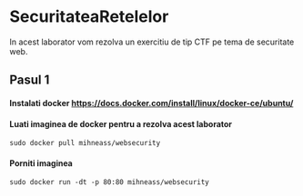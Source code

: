 # SecuritateaRetelelor

In acest laborator vom rezolva un exercitiu de tip CTF pe tema de securitate web.

## Pasul 1
#### Instalati docker https://docs.docker.com/install/linux/docker-ce/ubuntu/
#### Luati imaginea de docker pentru a rezolva acest laborator
```
sudo docker pull mihneass/websecurity
```
#### Porniti imaginea
```
sudo docker run -dt -p 80:80 mihneass/websecurity

```

